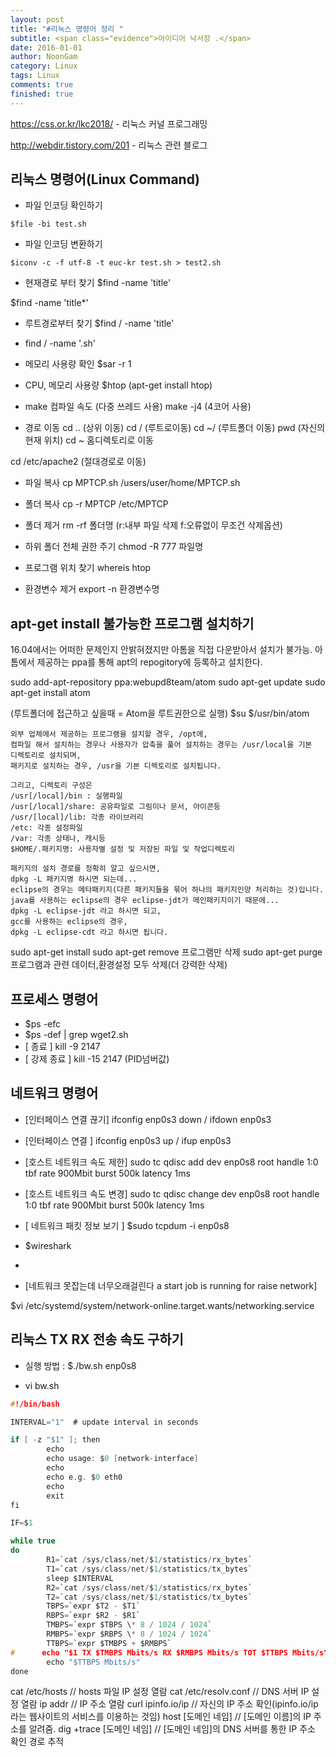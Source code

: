 ```yaml
---
layout: post
title: "#리눅스 명령어 정리 "
subtitle: <span class="evidence">아이디어 낙서장 .</span>
date: 2016-01-01
author: NoonGam
category: Linux
tags: Linux
comments: true
finished: true
---
```



https://css.or.kr/lkc2018/ - 리눅스 커널 프로그래밍

http://webdir.tistory.com/201 - 리눅스 관련 블로그

## 리눅스 명령어(Linux Command)

- 파일 인코딩 확인하기
```
$file -bi test.sh
```

- 파일 인코딩 변환하기
```
$iconv -c -f utf-8 -t euc-kr test.sh > test2.sh
```

- 현재경로 부터 찾기
$find -name 'title'

$find -name 'title*'

- 루트경로부터 찾기
$find / -name 'title'

- find / -name '.sh'


- 메모리 사용량 확인
$sar -r 1

- CPU, 메모리 사용량
$htop
(apt-get install htop)

- make 컴파일 속도 (다중 쓰레드 사용)
make -j4 (4코어 사용)

- 경로 이동
cd .. (상위 이동)
cd /  (루트로이동)
cd ~/  (루트폴더 이동)
pwd (자신의 현재 위치)
cd ~ 홈디렉토리로 이동

cd /etc/apache2  (절대경로로 이동)


- 파일 복사
cp MPTCP.sh /users/user/home/MPTCP.sh

- 폴더 복사
cp -r MPTCP /etc/MPTCP

- 폴더 제거
rm -rf 폴더명   (r:내부 파일 삭제  f:오류없이 무조건 삭제옵션)


- 하위 폴더 전체 권한 주기
chmod -R 777 파일명

- 프로그램 위치 찾기
whereis htop

- 환경변수 제거
export -n 환경변수명

## apt-get install 불가능한 프로그램 설치하기

16.04에서는 어떠한 문제인지 안밝혀졌지만 아톰을 직접 다운받아서 설치가 불가능.
아톰에서 제공하는 ppa를 통해 apt의 repogitory에 등록하고 설치한다.

sudo add-apt-repository ppa:webupd8team/atom
sudo apt-get update
sudo apt-get install atom

(루트폴더에 접근하고 싶을때 = Atom을 루트권한으로 실행)
$su
$/usr/bin/atom

```
외부 업체에서 제공하는 프로그램을 설치할 경우, /opt에,
컴파일 해서 설치하는 경우나 사용자가 압축을 풀어 설치하는 경우는 /usr/local을 기본
디렉토리로 설치되며,
패키지로 설치하는 경우, /usr을 기본 디렉토리로 설치됩니다.

그리고, 디렉토리 구성은
/usr[/local]/bin : 실행파일
/usr[/local]/share: 공유파일로 그림이나 문서, 아이콘등
/usr/[local]/lib: 각종 라이브러리
/etc: 각종 설정파일
/var: 각종 상태나, 캐시등
$HOME/.패키지명: 사용자별 설정 및 저장된 파일 및 작업디렉토리

패키지의 설치 경로를 정확히 알고 싶으시면,
dpkg -L 패키지명 하시면 되는데...
eclipse의 경우는 메타패키지(다른 패키지들을 묶어 하나의 패키지인양 처리하는 것)입니다.
java를 사용하는 eclipse의 경우 eclipse-jdt가 메인패키지이기 때문에...
dpkg -L eclipse-jdt 라고 하시면 되고,
gcc를 사용하는 eclipse의 경우,
dpkg -L eclipse-cdt 라고 하시면 됩니다.

```


sudo apt-get install
sudo apt-get remove  프로그램만 삭제
sudo apt-get purge  프로그램과 관련 데이터,환경설정 모두 삭제(더 강력한 삭제)

## 프로세스 명령어

- $ps -efc
- $ps -def | grep wget2.sh
- [ 종료 ]     kill -9 2147
- [ 강제 종료 ] kill -15 2147   (PID넘버값)


## 네트워크 명령어

- [인터페이스 연결 끊기] ifconfig enp0s3 down   /  ifdown enp0s3
- [인터페이스 연결 ]     ifconfig enp0s3 up    /   ifup enp0s3



- [호스트 네트워크 속도 제한] sudo tc qdisc add dev enp0s8 root handle 1:0 tbf rate 900Mbit burst 500k latency 1ms
- [호스트 네트워크 속도 변경] sudo tc qdisc change dev enp0s8 root handle 1:0 tbf rate 900Mbit burst 500k latency 1ms


- [ 네트워크 패킷 정보 보기 ] $sudo tcpdum -i enp0s8
- $wireshark
-


- [네트워크 못잡는데 너무오래걸린다 a start job is running for raise network]

 $vi /etc/systemd/system/network-online.target.wants/networking.service


## 리눅스 TX RX 전송 속도 구하기

- 실행 방법 : $./bw.sh enp0s8

- vi bw.sh

```c
#!/bin/bash

INTERVAL="1"  # update interval in seconds

if [ -z "$1" ]; then
        echo
        echo usage: $0 [network-interface]
        echo
        echo e.g. $0 eth0
        echo
        exit
fi

IF=$1

while true
do
        R1=`cat /sys/class/net/$1/statistics/rx_bytes`
        T1=`cat /sys/class/net/$1/statistics/tx_bytes`
        sleep $INTERVAL
        R2=`cat /sys/class/net/$1/statistics/rx_bytes`
        T2=`cat /sys/class/net/$1/statistics/tx_bytes`
        TBPS=`expr $T2 - $T1`
        RBPS=`expr $R2 - $R1`
        TMBPS=`expr $TBPS \* 8 / 1024 / 1024`
        RMBPS=`expr $RBPS \* 8 / 1024 / 1024`
        TTBPS=`expr $TMBPS + $RMBPS`
#      echo "$1 TX $TMBPS Mbits/s RX $RMBPS Mbits/s TOT $TTBPS Mbits/s"
        echo "$TTBPS Mbits/s"
done
```



cat /etc/hosts // hosts 파일 IP 설정 열람
cat /etc/resolv.conf // DNS 서버 IP 설정 열람
ip addr // IP 주소 열람
curl ipinfo.io/ip // 자신의 IP 주소 확인(ipinfo.io/ip라는 웹사이트의 서비스를 이용하는 것임)
host [도메인 네임] // [도메인 이름]의 IP 주소를 알려줌.
dig +trace [도메인 네임] // [도메인 네임]의 DNS 서버를 통한 IP 주소 확인 경로 추적
